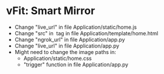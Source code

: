 # vFit: Smart Mirror

- Change "live_url" in file Application/static/home.js
- Change "src" in <img> tag in file Application/template/home.html
- Change "ngrok_url" in file Application/app.py
- Change "live_url" in file Application/app.py
- Might need to change the image paths in:
    - Application/static/home.css
    - "trigger" function in file Application/app.py
